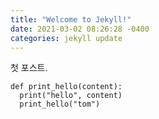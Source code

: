 ```yaml
---
title: "Welcome to Jekyll!"
date: 2021-03-02 08:26:28 -0400
categories: jekyll update
---
```


첫 포스트.
```
def print_hello(content):
  print("hello", content)
  print_hello("tom")
```
